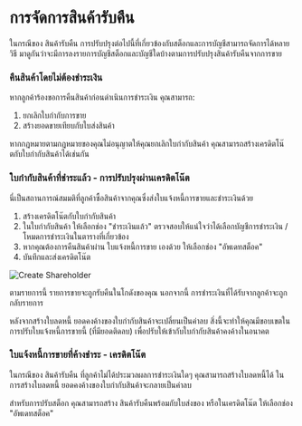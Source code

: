 # การจัดการสินค้ารับคืน

ในกรณีของ สินค้ารับคืน การปรับปรุงต่อไปนี้ที่เกี่ยวข้องกับสต็อกและการบัญชีสามารถจัดการได้หลายวิธี มาดูกันว่าจะมีการลงรายการบัญชีสต็อกและบัญชีใดบ้างตามการปรับปรุงสินค้ารับคืนจากการขาย

### คืนสินค้าโดยไม่ต้องชำระเงิน

หากลูกค้าร้องขอการคืนสินค้าก่อนดำเนินการชำระเงิน คุณสามารถ:

1. ยกเลิกใบกำกับการขาย
2. สร้างยอดขายเทียบกับใบส่งสินค้า

หากกฎหมายตามกฎหมายของคุณไม่อนุญาตให้คุณยกเลิกใบกำกับสินค้า คุณสามารถสร้างเครดิตโน๊ตกับใบกำกับสินค้าได้เช่นกัน

### ใบกำกับสินค้าที่ชำระแล้ว - การปรับปรุงผ่านเครดิตโน๊ต

นี่เป็นสถานการณ์สมมติที่ลูกค้าซื้อสินค้าจากคุณซึ่งส่งใบแจ้งหนี้การขายและชำระเงินด้วย

1. สร้างเครดิตโน๊ตกับใบกำกับสินค้า
2. ในใบกำกับสินค้า ให้เลือกช่อง "ชำระเงินแล้ว" ตรวจสอบให้แน่ใจว่าได้เลือกบัญชีการชำระเงิน / โหมดการชำระเงินในตารางที่เกี่ยวข้อง
3. หากคุณต้องการคืนสินค้าผ่าน ใบแจ้งหนี้การขาย เองด้วย ให้เลือกช่อง "อัพเดทสต็อค"
4. บันทึกและส่งเครดิตโน๊ต

<img class="screenshot" alt="Create Shareholder" src="/docs/assets/img/stock/sales-return-against-payment.png">

ตามรายการนี้ รายการขายจะถูกรับคืนในโกดังของคุณ นอกจากนี้ การชำระเงินที่ได้รับจากลูกค้าจะถูกกลับรายการ

หลังจากสร้างใบลดหนี้ ยอดคงค้างของใบกำกับสินค้าจะเปลี่ยนเป็นค่าลบ สิ่งนี้จะทำให้คุณมีขอบเขตในการปรับใบแจ้งหนี้การขายนี้ (ที่มียอดติดลบ) เพื่อปรับให้เข้ากับใบกำกับสินค้าคงค้างในอนาคต

### ใบแจ้งหนี้การขายที่ค้างชำระ - เครดิตโน๊ต

ในกรณีของ สินค้ารับคืน ที่ลูกค้าไม่ได้ประมวลผลการชำระเงินใดๆ คุณสามารถสร้างใบลดหนี้ได้ ในการสร้างใบลดหนี้ ยอดคงค้างของใบกำกับสินค้าจะกลายเป็นค่าลบ

สำหรับการปรับสต็อก คุณสามารถสร้าง สินค้ารับคืนพร้อมกับใบส่งของ หรือในเครดิตโน๊ต ให้เลือกช่อง "อัพเดทสต็อค"